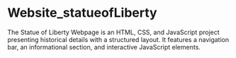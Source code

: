 # Website_statueofLiberty
The Statue of Liberty Webpage is an HTML, CSS, and JavaScript project presenting historical details with a structured layout. It features a navigation bar, an informational section, and interactive JavaScript elements. 
